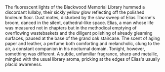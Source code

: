 The fluorescent lights of the Blackwood Memorial Library hummed a discordant lullaby, their sickly yellow glow reflecting off the polished linoleum floor.  Dust motes, disturbed by the slow sweep of Elias Thorne's broom, danced in the silent, cathedral-like space.  Elias, a man whose life was measured not in chapters but in the methodical emptying of overflowing wastebaskets and the diligent polishing of already gleaming surfaces, paused at the base of the grand oak staircase.  The scent of aging paper and leather, a perfume both comforting and melancholic, clung to the air, a constant companion in his nocturnal domain.  Tonight, however, something was different.  A subtle, unfamiliar fragrance, sharp and metallic, mingled with the usual library aroma, pricking at the edges of Elias's usually placid awareness.
